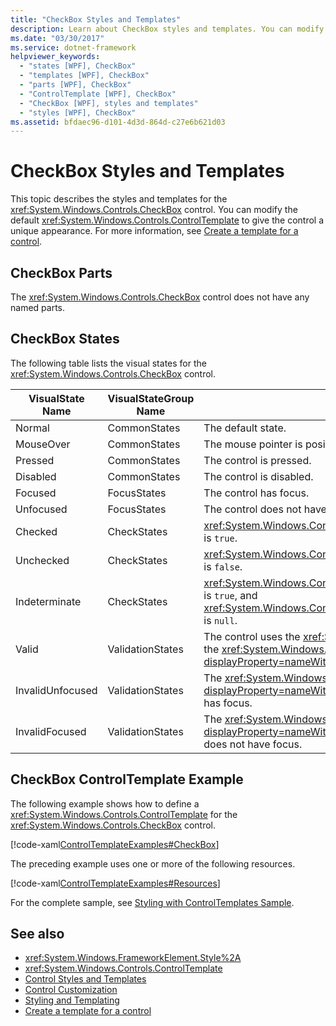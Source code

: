 ```yaml
---
title: "CheckBox Styles and Templates"
description: Learn about CheckBox styles and templates. You can modify the default ControlTemplate to give the control a unique appearance.
ms.date: "03/30/2017"
ms.service: dotnet-framework
helpviewer_keywords: 
  - "states [WPF], CheckBox"
  - "templates [WPF], CheckBox"
  - "parts [WPF], CheckBox"
  - "ControlTemplate [WPF], CheckBox"
  - "CheckBox [WPF], styles and templates"
  - "styles [WPF], CheckBox"
ms.assetid: bfdaec96-d101-4d3d-864d-c27e6b621d03
---
```

# CheckBox Styles and Templates

This topic describes the styles and templates for the <xref:System.Windows.Controls.CheckBox> control. You can modify the default <xref:System.Windows.Controls.ControlTemplate> to give the control a unique appearance. For more information, see [Create a template for a control](how-to-create-apply-template.md).

## CheckBox Parts

The <xref:System.Windows.Controls.CheckBox> control does not have any named parts.

## CheckBox States

The following table lists the visual states for the <xref:System.Windows.Controls.CheckBox> control.

|VisualState Name|VisualStateGroup Name|Description|
|----------------------|---------------------------|-----------------|
|Normal|CommonStates|The default state.|
|MouseOver|CommonStates|The mouse pointer is positioned over the control.|
|Pressed|CommonStates|The control is pressed.|
|Disabled|CommonStates|The control is disabled.|
|Focused|FocusStates|The control has focus.|
|Unfocused|FocusStates|The control does not have focus.|
|Checked|CheckStates|<xref:System.Windows.Controls.Primitives.ToggleButton.IsChecked%2A> is `true`.|
|Unchecked|CheckStates|<xref:System.Windows.Controls.Primitives.ToggleButton.IsChecked%2A> is `false`.|
|Indeterminate|CheckStates|<xref:System.Windows.Controls.Primitives.ToggleButton.IsThreeState%2A> is `true`, and <xref:System.Windows.Controls.Primitives.ToggleButton.IsChecked%2A> is `null`.|
|Valid|ValidationStates|The control uses the <xref:System.Windows.Controls.Validation> class and the <xref:System.Windows.Controls.Validation.HasError%2A?displayProperty=nameWithType> attached property is `false`.|
|InvalidUnfocused|ValidationStates|The <xref:System.Windows.Controls.Validation.HasError%2A?displayProperty=nameWithType> attached property is `true` has the control has focus.|
|InvalidFocused|ValidationStates|The <xref:System.Windows.Controls.Validation.HasError%2A?displayProperty=nameWithType> attached property is `true` has the control does not have focus.|

## CheckBox ControlTemplate Example

The following example shows how to define a <xref:System.Windows.Controls.ControlTemplate> for the <xref:System.Windows.Controls.CheckBox> control.

[!code-xaml[ControlTemplateExamples#CheckBox](~/samples/snippets/csharp/VS_Snippets_Wpf/ControlTemplateExamples/CS/resources/checkbox.xaml#checkbox)]

The preceding example uses one or more of the following resources.

[!code-xaml[ControlTemplateExamples#Resources](~/samples/snippets/csharp/VS_Snippets_Wpf/ControlTemplateExamples/CS/resources/shared.xaml#resources)]

For the complete sample, see [Styling with ControlTemplates Sample](https://github.com/Microsoft/WPF-Samples/tree/master/Styles%20&%20Templates/IntroToStylingAndTemplating).

## See also

- <xref:System.Windows.FrameworkElement.Style%2A>
- <xref:System.Windows.Controls.ControlTemplate>
- [Control Styles and Templates](control-styles-and-templates.md)
- [Control Customization](control-customization.md)
- [Styling and Templating](styles-templates-overview.md)
- [Create a template for a control](how-to-create-apply-template.md)
